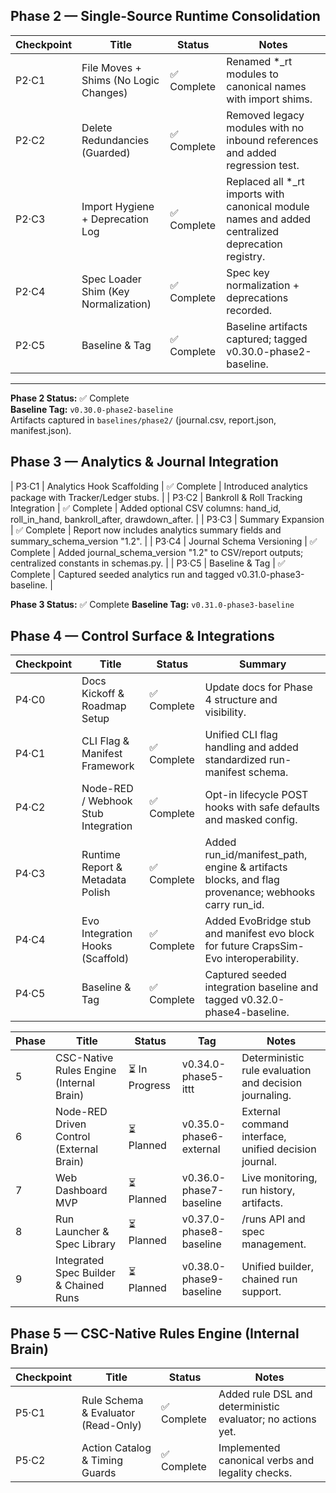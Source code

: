 ## Phase 2 — Single-Source Runtime Consolidation

| Checkpoint | Title | Status | Notes |
|-------------|--------|--------|-------|
| P2·C1 | File Moves + Shims (No Logic Changes) | ✅ Complete | Renamed *_rt modules to canonical names with import shims. |
| P2·C2 | Delete Redundancies (Guarded) | ✅ Complete | Removed legacy modules with no inbound references and added regression test. |
| P2·C3 | Import Hygiene + Deprecation Log | ✅ Complete | Replaced all *_rt imports with canonical module names and added centralized deprecation registry. |
| P2·C4 | Spec Loader Shim (Key Normalization) | ✅ Complete | Spec key normalization + deprecations recorded. |
| P2·C5 | Baseline & Tag | ✅ Complete | Baseline artifacts captured; tagged v0.30.0-phase2-baseline. |

---

**Phase 2 Status:** ✅ Complete  
**Baseline Tag:** `v0.30.0-phase2-baseline`  
Artifacts captured in `baselines/phase2/` (journal.csv, report.json, manifest.json).  

## Phase 3 — Analytics & Journal Integration

| P3·C1 | Analytics Hook Scaffolding | ✅ Complete | Introduced analytics package with Tracker/Ledger stubs. |
| P3·C2 | Bankroll & Roll Tracking Integration | ✅ Complete | Added optional CSV columns: hand_id, roll_in_hand, bankroll_after, drawdown_after. |
| P3·C3 | Summary Expansion | ✅ Complete | Report now includes analytics summary fields and summary_schema_version "1.2". |
| P3·C4 | Journal Schema Versioning | ✅ Complete | Added journal_schema_version "1.2" to CSV/report outputs; centralized constants in schemas.py. |
| P3·C5 | Baseline & Tag | ✅ Complete | Captured seeded analytics run and tagged v0.31.0-phase3-baseline. |

**Phase 3 Status:** ✅ Complete
**Baseline Tag:** `v0.31.0-phase3-baseline`

## Phase 4 — Control Surface & Integrations

| Checkpoint | Title | Status | Summary |
|-------------|--------|---------|----------|
| P4·C0 | Docs Kickoff & Roadmap Setup | ✅ Complete | Update docs for Phase 4 structure and visibility. |
| P4·C1 | CLI Flag & Manifest Framework | ✅ Complete | Unified CLI flag handling and added standardized run-manifest schema. |
| P4·C2 | Node-RED / Webhook Stub Integration | ✅ Complete | Opt-in lifecycle POST hooks with safe defaults and masked config. |
| P4·C3 | Runtime Report & Metadata Polish | ✅ Complete | Added run_id/manifest_path, engine & artifacts blocks, and flag provenance; webhooks carry run_id. |
| P4·C4 | Evo Integration Hooks (Scaffold) | ✅ Complete | Added EvoBridge stub and manifest evo block for future CrapsSim-Evo interoperability. |
| P4·C5 | Baseline & Tag | ✅ Complete | Captured seeded integration baseline and tagged v0.32.0-phase4-baseline. |

| Phase | Title | Status | Tag | Notes |
|-------|--------|---------|------|-------|
| 5 | CSC-Native Rules Engine (Internal Brain) | ⏳ In Progress | v0.34.0-phase5-ittt | Deterministic rule evaluation and decision journaling. |
| 6 | Node-RED Driven Control (External Brain) | ⏳ Planned | v0.35.0-phase6-external | External command interface, unified decision journal. |
| 7 | Web Dashboard MVP | ⏳ Planned | v0.36.0-phase7-baseline | Live monitoring, run history, artifacts. |
| 8 | Run Launcher & Spec Library | ⏳ Planned | v0.37.0-phase8-baseline | /runs API and spec management. |
| 9 | Integrated Spec Builder & Chained Runs | ⏳ Planned | v0.38.0-phase9-baseline | Unified builder, chained run support. |

## Phase 5 — CSC-Native Rules Engine (Internal Brain)

| Checkpoint | Title | Status | Notes |
|-------------|--------|--------|-------|
| P5·C1 | Rule Schema & Evaluator (Read-Only) | ✅ Complete | Added rule DSL and deterministic evaluator; no actions yet. |
| P5·C2 | Action Catalog & Timing Guards | ✅ Complete | Implemented canonical verbs and legality checks. |
